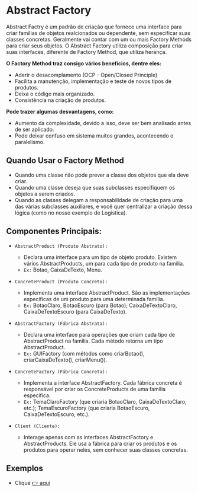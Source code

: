 # Abstract Factory
Abstract Factry é um padrão de criação que fornece uma interface para criar famílias de objetos realcionados ou dependente, sem especificar suas classes concretas. Geralmente vai contar com um ou mais Factory Methods para criar seus objetos. O Abstract Factory utiliza composição para criar suas interfaces, diferente de Factory Method, que utiliza herança.

**O Factory Method traz consigo vários benefícios, dentre eles:**
- Aderir o desacomplamento (OCP - Open/Closed Principle)
- Facilita a manutenção, implementação e teste de novos tipos de produtos.
- Deixa o código mais organizado.
- Consistência na criação de produtos.

**Pode trazer algumas desvantagens, como:**
- Aumento da complexidade, devido a isso, deve ser bem analisado antes de ser aplicado.
- Pode deixar confuso em sistema muitos grandes, acontecendo o paralelismo.

## Quando Usar o Factory Method
- Quando uma classe não pode prever a classe dos objetos que ela deve criar.
- Quando uma classe deseja que suas subclasses especifiquem os objetos a serem criados.
- Quando as classes delegam a responsabilidade de criação para uma das várias subclasses auxiliares, e você quer centralizar a criação dessa lógica (como no nosso exemplo de Logistica).

## Componentes Principais:
- `AbstractProduct (Produto Abstrato):`
    - Declara uma interface para um tipo de objeto produto. Existem vários AbstractProducts, um para cada tipo de produto na família.
    - `Ex:` Botao, CaixaDeTexto, Menu.

- `ConcreteProduct (Produto Concreto):`
    - Implementa uma interface AbstractProduct. São as implementações específicas de um produto para uma determinada família.
    - `Ex:` BotaoClaro, BotaoEscuro (para Botao); CaixaDeTextoClaro, CaixaDeTextoEscuro (para CaixaDeTexto).

- `AbstractFactory (Fábrica Abstrata):`
    - Declara uma interface para operações que criam cada tipo de AbstractProduct na família. Cada método retorna um tipo AbstractProduct.
    - `Ex:` GUIFactory (com métodos como criarBotao(), criarCaixaDeTexto(), criarMenu()).

- `ConcreteFactory (Fábrica Concreta):`
    - Implementa a interface AbstractFactory. Cada fábrica concreta é responsável por criar os ConcreteProducts de uma família específica.
    - `Ex:` TemaClaroFactory (que criaria BotaoClaro, CaixaDeTextoClaro, etc.); TemaEscuroFactory (que criaria BotaoEscuro, CaixaDeTextoEscuro, etc.).

- `Client (Cliente):`
    - Interage apenas com as interfaces AbstractFactory e AbstractProducts. Ele usa a fábrica para criar os produtos e os produtos para operar neles, sem conhecer suas classes concretas.

## Exemplos
- Clique [👉 aqui](https://github.com/ThomasNicholas21/EstudoPython/blob/master/estudos/designpatterns/creational/factories/factory_method.py)